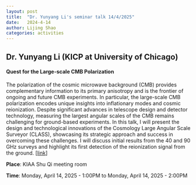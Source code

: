 ```yaml
---
layout: post
title:  "Dr. Yunyang Li's seminar talk 14/4/2025"
date:   2024-4-14
author: Lijing Shao
categories: activities
---
```


## Dr. Yunyang Li (KICP at University of Chicago)

#### Quest for the Large-scale CMB Polarization

The polarization of the cosmic microwave background (CMB) provides complementary information to its primary anisotropy and is the frontier of ongoing and future CMB experiments. In particular, the large-scale CMB polarization encodes unique insights into inflationary modes and cosmic reionization. Despite significant advances in telescope design and detector technology, measuring the largest angular scales of the CMB remains challenging for ground-based experiments. In this talk, I will present the design and technological innovations of the Cosmology Large Angular Scale Surveyor (CLASS), showcasing its strategic approach and success in overcoming these challenges. I will discuss initial results from the 40 and 90 GHz surveys and highlight its first detection of the reionization signal from the ground.
[[link](https://kiaa.pku.edu.cn/info/1025/10035.htm)]

**Place**: KIAA Shu Qi meeting room

**Time**: Monday, April 14, 2025 - 1:00PM to Monday, April 14, 2025 - 2:00PM

